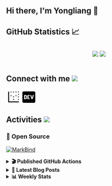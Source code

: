 ## Hi there, I'm Yongliang 👋 

## GitHub Statistics :chart_with_upwards_trend:
<div align="center">
<div style="display: flex; align-items: center; justify-content: center;">

[![](https://github-readme-stats.vercel.app/api?username=tlylt&show_icons=true&theme=tokyonight&hide_border=true&locale=en)](https://github.com/tlylt)
[![](https://github-readme-streak-stats.herokuapp.com/?user=tlylt&theme=tokyonight&hide_border=true)](https://github.com/tlylt)
</div>
</div>

## Connect with me <img src="https://media.giphy.com/media/2wh5K5yE3ulp3xgYcG/giphy-downsized.gif" width="30">

<a href="https://www.yongliangliu.com/" target="_blank"><img align="center" src="static/site-icon.png" alt="yongliangliu.com" height="40" width="40" /></a>
<a href="https://dev.to/tlylt" target="_blank"><img align="center" src="static/dev-badge.svg" alt="dev.to/tlylt" height="35" width="35" /></a>

## Activities <img src="https://media.giphy.com/media/WUlplcMpOCEmTGBtBW/giphy.gif" width="30">

### 🔭 Open Source

[![MarkBind](https://github-readme-stats.vercel.app/api/pin/?username=markbind&repo=markbind)](https://github.com/MarkBind/markbind)

<details>
<summary> <b>🎬 Published GitHub Actions </b> </summary>

[![install-graphviz](https://github-readme-stats.vercel.app/api/pin/?username=tlylt&repo=install-graphviz)](https://github.com/tlylt/install-graphviz)

[![reposense-action](https://github-readme-stats.vercel.app/api/pin/?username=tlylt&repo=reposense-action)](https://github.com/tlylt/reposense-action)

[![markbin-action](https://github-readme-stats.vercel.app/api/pin/?username=markbind&repo=markbind-action)](https://github.com/MarkBind/markbind-action)

</details>

<details>
<summary> <b>📕 Latest Blog Posts</b> </summary>

<!-- BLOG-POST-LIST:START -->
- [Repository Pattern, Revisited](https://www.yongliangliu.com/blog/repository-pattern-revisited/)
- [Open Source Software &lpar;OSS&rpar; Developer Journey](https://www.yongliangliu.com/blog/oss-dev-logs/)
- [Crossing abstraction barrier between parent and child class](https://www.yongliangliu.com/blog/cross-abstraction-barrier-between-parent-child/)
- [Intermediate GitHub CI Workflow Walk Through](https://www.yongliangliu.com/blog/intermediate-github-ci-workflow-walk-through/)
- [RooFind](https://www.yongliangliu.com/blog/roofind/)
<!-- BLOG-POST-LIST:END -->

</details>

<details>
<summary> <b>📊 Weekly Stats</b> </summary>

<!--START_SECTION:waka-->
![Code Time](http://img.shields.io/badge/Code%20Time-548%20hrs%2011%20mins-blue)

**🐱 My GitHub Data** 

> 🏆 4,282 Contributions in the Year 2022
 > 
> 📦 316.9 kB Used in GitHub's Storage 
 > 
> 🚫 Not Opted to Hire
 > 
> 📜 125 Public Repositories 
 > 
> 🔑 26 Private Repositories  
 > 
**I'm an Early 🐤** 

```text
🌞 Morning    379 commits    ███████░░░░░░░░░░░░░░░░░░   28.91% 
🌆 Daytime    321 commits    ██████░░░░░░░░░░░░░░░░░░░   24.49% 
🌃 Evening    506 commits    █████████░░░░░░░░░░░░░░░░   38.6% 
🌙 Night      105 commits    ██░░░░░░░░░░░░░░░░░░░░░░░   8.01%

```
📅 **I'm Most Productive on Friday** 

```text
Monday       165 commits    ███░░░░░░░░░░░░░░░░░░░░░░   12.59% 
Tuesday      125 commits    ██░░░░░░░░░░░░░░░░░░░░░░░   9.53% 
Wednesday    202 commits    ███░░░░░░░░░░░░░░░░░░░░░░   15.41% 
Thursday     204 commits    ████░░░░░░░░░░░░░░░░░░░░░   15.56% 
Friday       244 commits    ████░░░░░░░░░░░░░░░░░░░░░   18.61% 
Saturday     194 commits    ███░░░░░░░░░░░░░░░░░░░░░░   14.8% 
Sunday       177 commits    ███░░░░░░░░░░░░░░░░░░░░░░   13.5%

```


📊 **This Week I Spent My Time On** 

```text
⌚︎ Time Zone: Asia/Singapore

💬 Programming Languages: 
JavaScript               5 hrs 52 mins       ███████████░░░░░░░░░░░░░░   43.93% 
YAML                     2 hrs 37 mins       █████░░░░░░░░░░░░░░░░░░░░   19.61% 
Markdown                 2 hrs 19 mins       ████░░░░░░░░░░░░░░░░░░░░░   17.34% 
JSON                     38 mins             █░░░░░░░░░░░░░░░░░░░░░░░░   4.84% 
CSV                      27 mins             ░░░░░░░░░░░░░░░░░░░░░░░░░   3.42%

```


 Last Updated on 30/10/2022 00:53:42 UTC
<!--END_SECTION:waka-->

</details>

